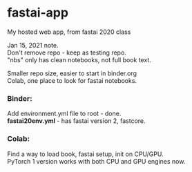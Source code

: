 # fastai-app
My hosted web app, from fastai 2020 class

Jan 15, 2021 note.  
Don't remove repo - keep as testing repo.  
"nbs" only has clean notebooks, not full book text. 

Smaller repo size, easier to start in binder.org  
Colab, one place to look for fastai notebooks.  

### Binder:
Add environment.yml file to root - done.  
**fastai20env.yml** - has fastai version 2, fastcore. 

### Colab:  
Find a way to load book, fastai setup, init on CPU/GPU.  
PyTorch 1 version works with both CPU and GPU engines now.  
